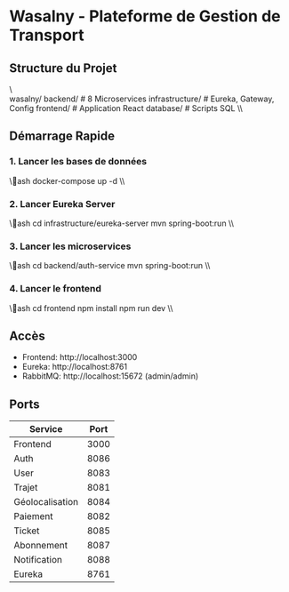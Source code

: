 ﻿#  Wasalny - Plateforme de Gestion de Transport

## Structure du Projet

\\\
wasalny/
 backend/              # 8 Microservices
 infrastructure/       # Eureka, Gateway, Config
 frontend/            # Application React
 database/            # Scripts SQL
\\\

## Démarrage Rapide

### 1. Lancer les bases de données
\\\ash
docker-compose up -d
\\\

### 2. Lancer Eureka Server
\\\ash
cd infrastructure/eureka-server
mvn spring-boot:run
\\\

### 3. Lancer les microservices
\\\ash
cd backend/auth-service
mvn spring-boot:run
\\\

### 4. Lancer le frontend
\\\ash
cd frontend
npm install
npm run dev
\\\

## Accès

- Frontend: http://localhost:3000
- Eureka: http://localhost:8761
- RabbitMQ: http://localhost:15672 (admin/admin)

## Ports

| Service | Port |
|---------|------|
| Frontend | 3000 |
| Auth | 8086 |
| User | 8083 |
| Trajet | 8081 |
| Géolocalisation | 8084 |
| Paiement | 8082 |
| Ticket | 8085 |
| Abonnement | 8087 |
| Notification | 8088 |
| Eureka | 8761 |

